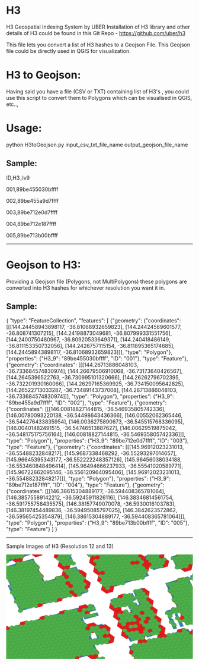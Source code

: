# H3
H3 Geospatial Indexing System by UBER
Installation of H3 library and other details of H3 could be found in this Git Repo - https://github.com/uber/h3


This file lets you convert a list of H3 hashes to a Geojson File.
This Geojson file could be directly used in QGIS for visualization.


# H3 to Geojson:

Having said you have a file (CSV or TXT) containing list of H3's , you could use this script to convert them to Polygons which can be visualised in QGIS, etc..,

# Usage:

python H3toGeojson.py input_csv_txt_file_name output_geojson_file_name


Sample:
-----

ID,H3_lv9

001,89be455030bffff

002,89be455a9d7ffff

003,89be712e0d7ffff

004,89be712e187ffff

005,89be713b00bffff

-----


# Geojson to H3:

Providing a Geojson file (Polygons, not MultiPolygons) these polygons are converted into H3 hashes for whichever resolution you want it in.

Sample:
-----

{ "type": "FeatureCollection", "features": [ 
{"geometry": {"coordinates": [[[144.24458943898117, -36.81068932659823], [144.24424589601577, -36.808741307215], [144.24198873049681, -36.807999331551756], [144.2400750480967, -36.80920533649371], [144.240418486149, -36.811153350732056], [144.2426757115154, -36.811895365174685], [144.24458943898117, -36.81068932659823]]], "type": "Polygon"}, "properties": {"H3_9": "89be455030bffff", "ID": "001"}, "type": "Feature"},
{"geometry": {"coordinates": [[[144.26713886048103, -36.733684574830974], [144.26679506910068, -36.73173640426567], [144.2645396522763, -36.730995101320666], [144.26262796702395, -36.732201930160066], [144.26297165369925, -36.734150095642825], [144.26522713033287, -36.73489143737008], [144.26713886048103, -36.733684574830974]]], "type": "Polygon"}, "properties": {"H3_9": "89be455a9d7ffff", "ID": "002"}, "type": "Feature"},
{"geometry": {"coordinates": [[[146.00818827144815, -36.546935805742336], [146.00780093220138, -36.54498643436366], [146.00552062365446, -36.544276433835954], [146.0036275890673, -36.545515768336095], [146.00401482491515, -36.54746513887627], [146.00629519875042, -36.548175175756164], [146.00818827144815, -36.546935805742336]]], "type": "Polygon"}, "properties": {"H3_9": "89be712e0d7ffff", "ID": "003"}, "type": "Feature"},
{"geometry": {"coordinates": [[[145.96912023231013, -36.55488232848217], [145.9687338468292, -36.55293297014657], [145.96645395343177, -36.552222248357126], [145.96456038034188, -36.553460848496414], [145.96494666237933, -36.55541020589771], [145.96722662095146, -36.556120964095406], [145.96912023231013, -36.55488232848217]]], "type": "Polygon"}, "properties": {"H3_9": "89be712e187ffff", "ID": "004"}, "type": "Feature"},
{"geometry": {"coordinates": [[[146.38615304889177, -36.594408365781064], [146.38575589142212, -36.59245911826116], [146.38346814561754, -36.591755758435575], [146.38157749070078, -36.5930016103783], [146.38197454489836, -36.59495085797025], [146.3842623572862, -36.59565425354879], [146.38615304889177, -36.594408365781064]]], "type": "Polygon"}, "properties": {"H3_9": "89be713b00bffff", "ID": "005"}, "type": "Feature"} ] }

-----


Sample Images of H3 (Resolution 12 and 13)

![Test Image 4](https://github.com/kapil-grv/H3/blob/master/H3-lv12_13_sample.png)
